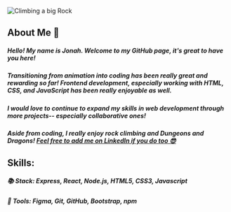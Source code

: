 ![Climbing a big Rock](https://i.ibb.co/tChsFgr/IMG-7807.jpg)
## About Me 🧐

##### Hello! My name is Jonah. Welcome to my GitHub page, it's great to have you here!
##### Transitioning from animation into coding has been really great and rewarding so far! Frontend development, especially working with HTML, CSS, and JavaScript has been really enjoyable as well.
##### I would love to continue to expand my skills in web development through more projects-- especially collaborative ones!
##### Aside from coding, I really enjoy rock climbing and Dungeons and Dragons! [Feel free to add me on LinkedIn if you do too 😎](https://www.linkedin.com/in/jonah-cj-park/)

## Skills:
##### 📚 Stack: Express, React, Node.js, HTML5, CSS3, Javascript
##### 🔧 Tools: Figma, Git, GitHub, Bootstrap, npm


<!--
**jonahp001/jonahp001** is a ✨ _special_ ✨ repository because its `README.md` (this file) appears on your GitHub profile.

Here are some ideas to get you started:

- 🔭 I’m currently working on ...😃
- 🌱 I’m currently learning ...
- 👯 I’m looking to collaborate on ...
- 🤔 I’m looking for help with ...
- 💬 Ask me about ...
- 📫 How to reach me: ...
- 😄 Pronouns: ...
- ⚡ Fun fact: ...
-->
